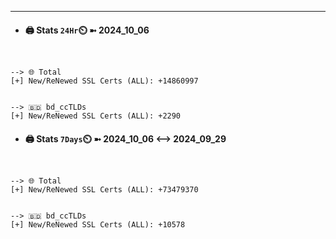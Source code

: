 

---
- #### 🖨️ **Stats** `24Hr`⏲️ ➼ 2024_10_06
```console


--> 🌐 Total
[+] New/ReNewed SSL Certs (ALL): +14860997


--> 🇧🇩 bd_ccTLDs
[+] New/ReNewed SSL Certs (ALL): +2290

```

- #### 🖨️ **Stats** `7Days`⏲️ ➼ 2024_10_06 <--> 2024_09_29
```console


--> 🌐 Total
[+] New/ReNewed SSL Certs (ALL): +73479370


--> 🇧🇩 bd_ccTLDs
[+] New/ReNewed SSL Certs (ALL): +10578

```

